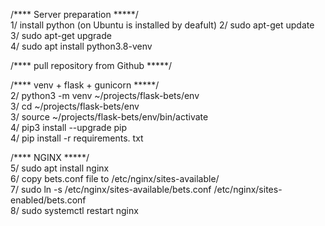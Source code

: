 /**** Server preparation *****/  
1/ install python (on Ubuntu is installed by deafult) 
2/ sudo apt-get update  
3/ sudo apt-get upgrade  
4/ sudo apt install python3.8-venv

/**** pull repository from Github *****/  


/**** venv + flask + gunicorn *****/  
2/ python3 -m venv ~/projects/flask-bets/env    
3/ cd ~/projects/flask-bets/env  
3/ source ~/projects/flask-bets/env/bin/activate  
4/ pip3 install --upgrade pip  
4/ pip install -r requirements. txt

/**** NGINX *****/  
5/ sudo apt install nginx  
6/ copy bets.conf file to /etc/nginx/sites-available/  
7/ sudo ln -s /etc/nginx/sites-available/bets.conf /etc/nginx/sites-enabled/bets.conf  
8/ sudo systemctl restart nginx  

